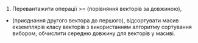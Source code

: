 1. Перевантажити операції >= (порівняння векторів за довжиною),
+ (приєднання другого вектора до першого), відсортувати масив
екземплярів класу векторів з використанням
алгоритму сортування вибором, обчислити середню
довжину для векторів у масиві.
